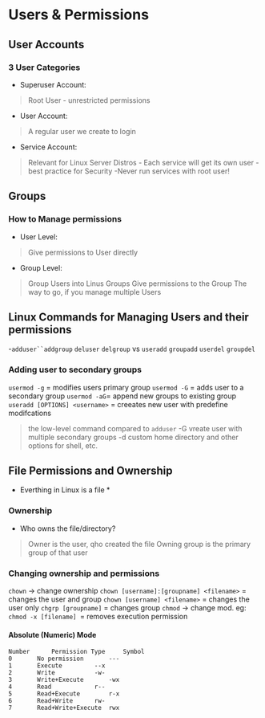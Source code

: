 # Users & Permissions
## User Accounts
### 3 User Categories
- Superuser Account: 
> Root User - unrestricted permissions
- User Account:
> A regular user we create to login
- Service Account: 
> Relevant for Linux Server Distros - Each service will get its own user
 	-best practice for Security -Never run services with root user!
## Groups
### How to Manage permissions
- User Level:
> Give permissions to User directly
- Group Level:
> Group Users into Linus Groups
> Give permissions to the Group
> The way to go, if you manage multiple Users
## Linux Commands for Managing Users and their permissions
-`adduser``addgroup` `deluser` `delgroup` vs `useradd` `groupadd` `userdel` `groupdel`
### Adding user to secondary groups
 `usermod -g` = modifies users primary group
 `usermod -G` = adds user to a secondary group
 `usermod -aG`= append new groups to existing group
 `useradd [OPTIONS] <username>` = creeates new user with predefine modifcations
 > the low-level command compared to `adduser`
 > -G vreate user with multiple secondary groups
 > -d custom home directory
 > and other options for shell, etc.
## File Permissions and Ownership
* Everthing in Linux is a file *
### Ownership
- Who owns the file/directory?
> Owner is the user, qho created the file
> Owning group is the primary group of that user
### Changing ownership and permissions
 `chown` → change ownership
 `chown [username]:[groupname] <filename>` = changes the user and group
 `chown [username] <filename>` = changes the user only
 `chgrp [groupname]` = changes group
 `chmod` → change mod. eg:
  `chmod -x [filename] `= removes execution permission
#### Absolute (Numeric) Mode
	Number		Permission Type		Symbol
	0		No permission		---
	1		Execute			--x
	2		Write			-w-
	3		Write+Execute		-wx
	4		Read			r--
	5		Read+Execute		r-x
	6		Read+Write		rw-
	7		Read+Write+Execute	rwx
